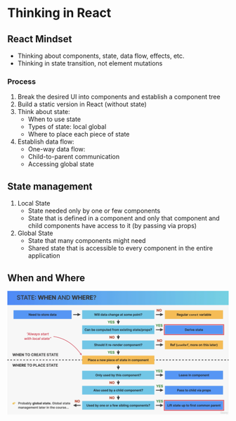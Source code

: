 # Thinking in React

## React Mindset

- Thinking about components, state, data flow, effects, etc.
- Thinking in state transition, not element mutations

### Process

1. Break the desired UI into components and establish a component tree
2. Build a static version in React (without state)
3. Think about state:
   - When to use state
   - Types of state: local global
   - Where to place each piece of state
4. Establish data flow:
   - One-way data flow:
   - Child-to-parent communication
   - Accessing global state

## State management

1. Local State
   - State needed only by one or few components
   - State that is defined in a component and only that component and child components have access to it (by passing via props)
2. Global State
   - State that many components might need
   - Shared state that is accessible to every component in the entire application

## When and Where

![When and where flowchart](public/images/when-where-flowchart.png)

